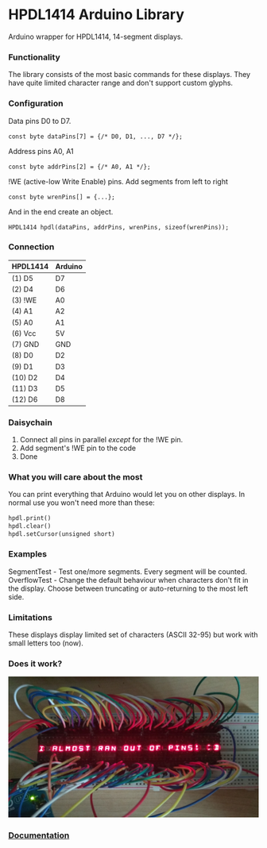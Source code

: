 # HPDL1414 Arduino Library

Arduino wrapper for HPDL1414, 14-segment displays.

### Functionality
The library consists of the most basic commands for these displays. They have quite limited character range and don't support custom glyphs.

### Configuration
Data pins D0 to D7. 
```
const byte dataPins[7] = {/* D0, D1, ..., D7 */};
```
Address pins A0, A1
```
const byte addrPins[2] = {/* A0, A1 */};
```
!WE (active-low Write Enable) pins.
Add segments from left to right
```
const byte wrenPins[] = {...};
```
And in the end create an object.

```
HPDL1414 hpdl(dataPins, addrPins, wrenPins, sizeof(wrenPins));
```


### Connection
| HPDL1414 | Arduino |
|----------|---------|
| (1)  D5  |    D7   |
| (2)  D4  |    D6   |
| (3)  !WE |    A0   |
| (4)  A1  |    A2   |
| (5)  A0  |    A1   |
| (6)  Vcc |    5V   |
| (7)  GND |   GND   |
| (8)  D0  |    D2   |
| (9)  D1  |    D3   |
| (10) D2  |    D4   |
| (11) D3  |    D5   |
| (12) D6  |    D8   |

### Daisychain
1. Connect all pins in parallel *except* for the !WE pin.
2. Add segment's !WE pin to the code
3. Done

### What you will care about the most
You can print everything that Arduino would let you on other displays.
In normal use you won't need more than these:

```
hpdl.print()
hpdl.clear()
hpdl.setCursor(unsigned short)
```
### Examples
SegmentTest - Test one/more segments. Every segment will be counted.  
OverflowTest - Change the default behaviour when characters don't fit in the display. Choose between truncating or auto-returning to the most left side.

### Limitations
These displays display limited set of characters (ASCII 32-95) but work with small letters too (now).

### Does it work?
![Of course it does!](/testing.jpg)

### [Documentation](https://media.digikey.com/pdf/Data%20Sheets/Avago%20PDFs/HPDL-1414.pdf)
